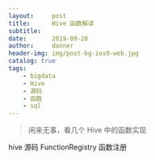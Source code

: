 ```yaml
---
layout:     post
title:      Hive 函数解读
subtitle:   
date:       2019-09-28
author:     danner
header-img: img/post-bg-ios9-web.jpg
catalog: true
tags:
    - bigdata
    - Hive
    - 源码
    - 函数
    - sql
---
```




> 闲来无事，看几个 Hive 中的函数实现


hive 源码 FunctionRegistry 函数注册